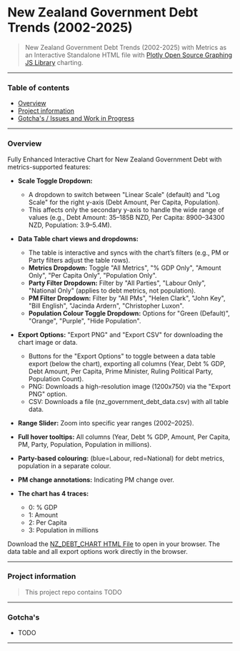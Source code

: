 # New Zealand Government Debt Trends (2002-2025)

> New Zealand Government Debt Trends (2002-2025) with Metrics as an Interactive Standalone HTML file with [Plotly Open Source Graphing JS Library](https://plotly.com/graphing-libraries/) 
charting.
 
---
### Table of contents

- [Overview](#overview)
- [Project information](#project-information)
- [Gotcha's / Issues and Work in Progress](#gotchas)


---

### Overview

Fully Enhanced Interactive Chart for New Zealand Government Debt with metrics-supported features:

- **Scale Toggle Dropdown:**
  - A dropdown to switch between "Linear Scale" (default) and "Log Scale" for the right y-axis (Debt Amount, Per Capita, Population).
  - This affects only the secondary y-axis to handle the wide range of values (e.g., Debt Amount: 35–185B NZD, Per Capita: 8900–34300 NZD, Population: 3.9–5.4M).

- **Data Table chart views and dropdowns:**
  - The table is interactive and syncs with the chart’s filters (e.g., PM or Party filters adjust the table rows).
  - **Metrics Dropdown:** Toggle "All Metrics", "% GDP Only", "Amount Only", "Per Capita Only", "Population Only".
  - **Party Filter Dropdown:** Filter by "All Parties", "Labour Only", "National Only" (applies to debt metrics, not population).
  - **PM Filter Dropdown:** Filter by "All PMs", "Helen Clark", "John Key", "Bill English", "Jacinda Ardern", "Christopher Luxon".
  - **Population Colour Toggle Dropdown:** Options for "Green (Default)", "Orange", "Purple", "Hide Population".

- **Export Options:** "Export PNG" and "Export CSV" for downloading the chart image or data.
  - Buttons for the "Export Options" to toggle between a data table export (below the chart), exporting all columns (Year, Debt % GDP, Debt Amount, Per Capita, Prime Minister, Ruling Political Party, Population Count).
  - PNG: Downloads a high-resolution image (1200x750) via the "Export PNG" option.
  - CSV: Downloads a file (nz_government_debt_data.csv) with all table data.

- **Range Slider:** Zoom into specific year ranges (2002–2025).
- **Full hover tooltips:** All columns (Year, Debt % GDP, Amount, Per Capita, PM, Party, Population, Population in millions).
- **Party-based colouring:** (blue=Labour, red=National) for debt metrics, population in a separate colour.
- **PM change annotations:** Indicating PM change over.

- **The chart has 4 traces:** 
  - 0: % GDP
  - 1: Amount
  - 2: Per Capita
  - 3: Population in millions

Download the [NZ_DEBT_CHART HTML File](https://github.com/badj/NZGovernmentsDebtTrends2002-2025/blob/main/NZ_DEBT_CHART-IT-plotlyJS-basic-minified-embed.html) to open in your browser. The data table and all export options work directly in the browser.

---
### Project information

> This project repo contains TODO

---

### Gotcha's

- TODO

---
